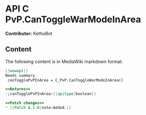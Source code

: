 # API C PvP.CanToggleWarModeInArea

**Contributor:** KethoBot

## Content

The following content is in MediaWiki markdown format:

```mediawiki
{{wowapi}}
Needs summary.
 canTogglePvPInArea = C_PvP.CanToggleWarModeInArea()

==Returns==
:;canTogglePvPInArea:{{apitype|boolean}}

==Patch changes==
* {{Patch 8.1.0|note=Added.}}
```